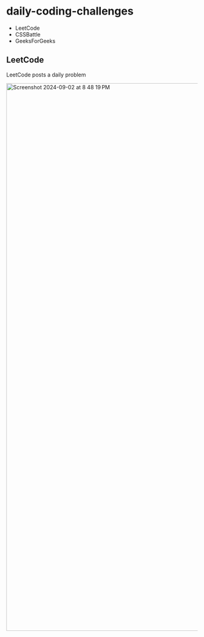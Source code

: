# daily-coding-challenges

- LeetCode
- CSSBattle
- GeeksForGeeks

## LeetCode

LeetCode posts a daily problem

<img width="1443" alt="Screenshot 2024-09-02 at 8 48 19 PM" src="https://github.com/user-attachments/assets/ab2deb1e-4da2-4827-bbfa-7ff8519056aa">
